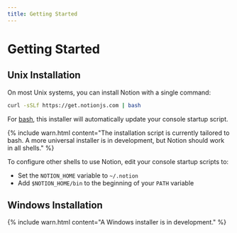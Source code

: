 ```yaml
---
title: Getting Started
---
```


# Getting Started

## Unix Installation

On most Unix systems, you can install Notion with a single command:

```bash
curl -sSLf https://get.notionjs.com | bash
```

For [bash](https://www.gnu.org/software/bash/), this installer will automatically update your console startup script.

{% include warn.html content="The installation script is currently tailored to bash. A more universal installer is in development, but Notion should work in all shells." %}

To configure other shells to use Notion, edit your console startup scripts to:
- Set the `NOTION_HOME` variable to `~/.notion`
- Add `$NOTION_HOME/bin` to the beginning of your `PATH` variable

## Windows Installation

{% include warn.html content="A Windows installer is in development." %}
